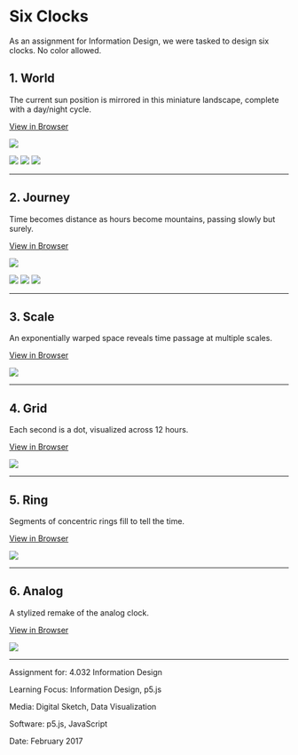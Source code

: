 # Six Clocks

As an assignment for Information Design, we were tasked to design six clocks. No color allowed.

## 1. World

The current sun position is mirrored in this miniature landscape, complete with a day/night cycle.

[View in Browser](https://willy-vvu.github.io/SixClocks/World)

![](WorldAnim.gif)

![](World1.png)
![](World2.png)
![](World3.png)

---

## 2. Journey

Time becomes distance as hours become mountains, passing slowly but surely.

[View in Browser](https://willy-vvu.github.io/SixClocks/Journey)

![](JourneyAnim.gif)

![](Journey1.png)
![](Journey2.png)
![](Journey3.png)

---

## 3. Scale

An exponentially warped space reveals time passage at multiple scales.

[View in Browser](https://willy-vvu.github.io/SixClocks/ScaleClock)

![](ScaleClock1.png)

---

## 4. Grid

Each second is a dot, visualized across 12 hours.

[View in Browser](https://willy-vvu.github.io/SixClocks/Clock04)

![](Clock04.png)

---

## 5. Ring

Segments of concentric rings fill to tell the time.

[View in Browser](https://willy-vvu.github.io/SixClocks/Clock06)

![](Clock06.png)

---

## 6. Analog

A stylized remake of the analog clock.

[View in Browser](https://willy-vvu.github.io/SixClocks/Clock12)

![](Clock12.png)

---

Assignment for: 4.032 Information Design

Learning Focus: Information Design, p5.js

Media: Digital Sketch, Data Visualization

Software: p5.js, JavaScript

Date: February 2017
